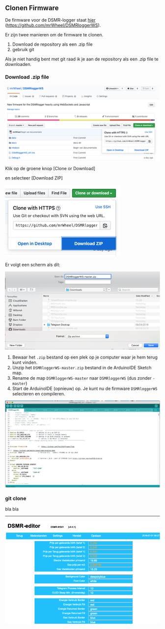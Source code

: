 ## Clonen Firmware
De firmware voor de DSMR-logger staat [hier](https://github.com/mrWheel/DSMRloggerWS)
(https://github.com/mrWheel/DSMRloggerWS).

Er zijn twee manieren om de firmware te clonen.

1. Download de repository als een .zip file
2. gebruik git

Als je niet handig bent met git raad ik je aan de repository als een .zip file te downloaden.

### Download .zip file

![](images/GIT_Clone1.png)

Klik op de groene knop [Clone or Download]

en selecteer [Download ZIP]

![](images/GIT_Clone2.png)

Er volgt een scherm als dit:

![](images/GIT_SaveZIP.png)

1. Bewaar het `.zip` bestand op een plek op je computer waar je hem terug kunt vinden.
2. Unzip het `DSMRloggerWS-master.zip` bestand in de ArduinoIDE Sketch map.
3. Rename de map `DSMRloggerWS-master` naar `DSMRloggerWS` (dus zonder `-master`)
4. Start de ArduinoIDE (opnieuw) op. Je kunt nu de firmware `DSMRloggerWS` selecteren
en compileren.

![](images/IDE_DSMRlogger.png)

### git clone
bla bla

----
![](images/DSMRsettings.png)
